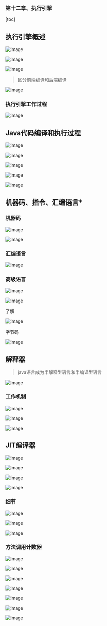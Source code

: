 ### 第十二章、执行引擎

[toc]

## 执行引擎概述

![image](https://static.lovedata.net/20-12-04-40c0c1f001d476cc8f37bef5f533903f.png-wm)

![image](https://static.lovedata.net/20-12-04-1b8ba24d2667dcbc5a2c701bcc261a5d.png-wm)

![image](https://static.lovedata.net/20-12-04-69b26c8a05810c55258eee811f1375f2.png-wm)

> 区分前端编译和后端编译

![image](https://static.lovedata.net/20-12-04-2635d937687f68c841cd2b770bce4b82.png-wm)



### 执行引擎工作过程

![image](https://static.lovedata.net/20-12-04-09ebfeaa946f366b32b03749e98d1869.png-wm)

## Java代码编译和执行过程

![image](https://static.lovedata.net/20-12-05-71bc923ab2034fb0ec82d2c217cdcac5.png-wm)

![image](https://static.lovedata.net/20-12-05-bd12e23a7fa77e70a83d93b54b91c2bf.png-wm)

![image](https://static.lovedata.net/20-12-05-4865c01d08fec28d84f174868a6a25c8.png-wm)

![image](https://static.lovedata.net/20-12-05-e69babdb1d75bd974d4cb5cb1d5500af.png-wm)



![image](https://static.lovedata.net/20-12-05-f1c0283f33b808052b566ab17ba61796.png-wm)





## 机器码、指令、汇编语言*

### 机器码

![image](https://static.lovedata.net/20-12-05-02cd6d1c6b14663df56e14ce7ab2215c.png-wm)

![image](https://static.lovedata.net/20-12-05-34b85baa682ce68934e1a7083a453097.png-wm)

### 汇编语言

![image](https://static.lovedata.net/20-12-05-746af7a09bf39dc97bbc44e1232ed402.png-wm)

### 高级语言

![image](https://static.lovedata.net/20-12-05-24d258cacb626a8a57313541f778cd89.png-wm)

![image](https://static.lovedata.net/20-12-05-0c49a770bca099105e00798c92c526db.png-wm)

了解

![image](https://static.lovedata.net/20-12-05-1ce2d0832cc305e25e2ab6b112520f27.png-wm)



字节码

![image](https://static.lovedata.net/20-12-05-78d5e85356cfa26fb9d5de7c985f7a9a.png-wm)

## 解释器

> java语言成为半解释型语言和半编译型语言

![image](https://static.lovedata.net/20-12-05-9668efeebe3e3f1a2cbb31ec300415f5.png-wm)

### 工作机制

![image](https://static.lovedata.net/20-12-05-46dd67b1f911bc71a75c89e78ff388f2.png-wm)



![image](https://static.lovedata.net/20-12-05-c3f3a88b5319ad68cc7f4f6a0a5e48fd.png-wm)



![image](https://static.lovedata.net/20-12-05-32ab3b6e34effbb92c725f0dcec3d229.png-wm)

## JIT编译器

![image](https://static.lovedata.net/20-12-05-cf943ae5251943c167f1f4bf651a974e.png-wm)

![image](https://static.lovedata.net/20-12-05-a0d000c98408d8e8d275f7d84ff5d93a.png-wm)

![image](https://static.lovedata.net/20-12-05-857f576a9c0cda42a6b4a63ae159b76a.png-wm)



![image](https://static.lovedata.net/20-12-05-d92fb1f4831b459fce744b44864a7999.png-wm)



### 细节

![image](https://static.lovedata.net/20-12-05-5b8c3fecbe1ad257cc8dbb52cd8921de.png-wm)

![image](https://static.lovedata.net/20-12-05-d68935efcdd33f7edc54e21c3dab2534.png-wm)

![image](https://static.lovedata.net/20-12-05-9a988a04788c1fde156e5b6415f8b5fc.png-wm)



### 方法调用计数器

![image](https://static.lovedata.net/20-12-05-fb2e35165a7143c1f66e1aeb2e8d3bda.png-wm)





![image](https://static.lovedata.net/20-12-05-2298191e2e669aedee90be0686b23039.png-wm)





![image](https://static.lovedata.net/20-12-05-eaa6540fb274017f1a3d8570d2b6b95f.png-wm)



![image](https://static.lovedata.net/20-12-05-1bef5cd4747f9d45c221b1529b1e50c4.png-wm)

![image](https://static.lovedata.net/20-12-05-a4ebc3dee6d3b7d2444b5421980fab9d.png-wm)



![image](https://static.lovedata.net/20-12-05-7e4363af444fcd4f53b8eab97f883d15.png-wm)

![image](https://static.lovedata.net/20-12-05-43920751ffbab38ce816b46a28e0641c.png-wm)

